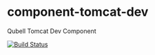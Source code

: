 component-tomcat-dev
====================

Qubell Tomcat Dev Component


[![Build Status](https://travis-ci.org/qubell-bazaar/component-mysql-dev.png?branch=master)](https://travis-ci.org/qubell-bazaar/component-mysql-dev)
